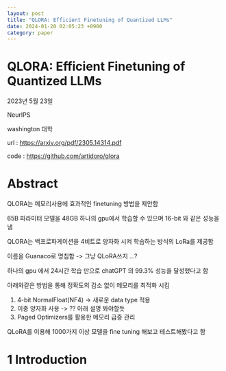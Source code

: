 ```yaml
---
layout: post
title: "QLORA: Efficient Finetuning of Quantized LLMs"
date: 2024-01-20 02:05:23 +0900
category: paper
---
```


# QLORA: Efficient Finetuning of Quantized LLMs

2023년 5월 23일 

NeurIPS 

washington 대학



url : https://arxiv.org/pdf/2305.14314.pdf

code : https://github.com/artidoro/qlora

# Abstract

QLORA는 메모리사용에 효과적인 finetuning 방법을 제안함 

65B 파라미터 모델을 48GB 하나의 gpu에서 학습할 수 있으며 16-bit 와 같은 성능을 냄 

QLORA는 백프로파게이션을 4비트로 양자화 시켜 학습하는 방식의 LoRa를 제공함

이름을 Guanaco로 명침함 -> 그냥 QLoRA쓰지 ...?

하나의 gpu 에서 24시간 학습 만으로 chatGPT 의 99.3% 성능을 달성했다고 함 



아래와같은 방법을 통해 정확도의 감소 없이 메모리를 최적화 시킴

1. 4-bit NormalFloat(NF4) -> 새로운 data type 적용 
2. 이중 양자화 사용 ->  ?? 아래 설명 봐야할듯
3. Paged Optimizers를 활용한 메모리 급증 관리 

QLoRA를 이용해 1000가지 이상 모델을 fine tuning 해보고 테스트해봤다고 함 

# 1 Introduction

